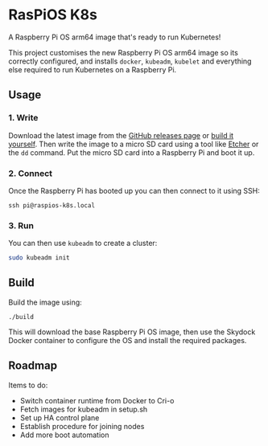 # RasPiOS K8s

A Raspberry Pi OS arm64 image that's ready to run Kubernetes!

This project customises the new Raspberry Pi OS arm64 image so its correctly 
configured, and installs `docker`, `kubeadm`, `kubelet` and everything else
required to run Kubernetes on a Raspberry Pi.

## Usage

### 1. Write

Download the latest image from the [GitHub releases
page](https://github.com/wwwil/raspios-k8s/releases) or [build it
yourself](#Build). Then write the image to a micro SD card using a tool like
[Etcher](https://www.balena.io/etcher/) or the `dd` command. Put the micro SD
card into a Raspberry Pi and boot it up.

### 2. Connect

Once the Raspberry Pi has booted up you can then connect to it using SSH:

```
ssh pi@raspios-k8s.local
```

### 3. Run

You can then use `kubeadm` to create a cluster:

```bash
sudo kubeadm init
```

## Build

Build the image using:

```
./build
```

This will download the base Raspberry Pi OS image, then use the Skydock Docker
container to configure the OS and install the required packages.

## Roadmap

Items to do:

- Switch container runtime from Docker to Cri-o
- Fetch images for kubeadm in setup.sh
- Set up HA control plane
- Establish procedure for joining nodes
- Add more boot automation
